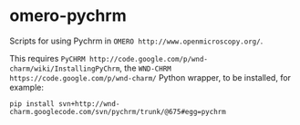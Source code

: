 omero-pychrm
============

Scripts for using Pychrm in `OMERO http://www.openmicroscopy.org/`.

This requires `PyCHRM http://code.google.com/p/wnd-charm/wiki/InstallingPyChrm`,
the `WND-CHRM https://code.google.com/p/wnd-charm/` Python wrapper, to be
installed, for example:

    pip install svn+http://wnd-charm.googlecode.com/svn/pychrm/trunk/@675#egg=pychrm


